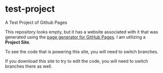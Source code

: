 # test-project

A Test Project of Github Pages

This repository looks empty, but it has a website associated with it that was generated using the [page generator for GitHub Pages](https://pages.github.com/).  I am utilizing a **Project Site**.

To see the code that is powering this site, you will need to switch branches.

If you download this site to try to edit the code, you will need to switch branches there as well.
